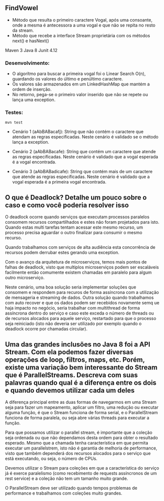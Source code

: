 ## FindVowel

- Método que resulta o primeiro caractere Vogal, após uma consoante, onde a mesma é antecessora a uma vogal e que não se repita no resto da stream.
- Método que recebe a interface Stream proprietária com os métodos next() e hasNext()  

Maven 3
Java 8
Junit 4.12

### Desenvolvimento:
 - O algorítmo para buscar a primeira vogal foi o Linear Search O(n), guardando os valores do último e penúltimo caractere.
 - Os valores são armazenados em um LinkedHashMap que mantém a ordem de inserção.
 - No retorno, pega-se o primeiro valor inserido que não se repete ou lança uma exception.

### Testes:

```mvn test```

 - Cenário 1 (aAbBABacafj): String que não contém o caractere que atendam as regras especificadas. Neste cenário é validado se o método lança a exception.

 - Cenário 2 (aAbBABacafe): String que contém um caractere que atende as regras especificadas. Neste cenário é validado que a vogal esperada é a vogal encontrada.

 - Cenário 3 (aAbBABadicafe): String que contém mais de um caractere que atende as regras especificadas. Neste cenário é validado que a vogal esperada é a primeira vogal encontrada.


## O que é Deadlock? Detalhe um pouco sobre o caso e como você poderia resolver isso

O deadlock ocorre quando serviços que executam processos paralelos consomem recursos compartilhados e estes não foram projetados para isto. Quando estas multi tarefas tentam acessar este mesmo recurso, um processo precisa aguardar o outro finalizar para consumir o mesmo recurso.

Quando trabalhamos com serviços de alta audiência esta concorrência de recursos podem derrubar estes gerando uma exception.

Com o avanço da arquitetura de microserviços, temos mais pontos de falhas de deadlock, visto que multiplos microserviços podem ser escaláveis facilmente então comumente existem chamadas em paralelo para algum outro microserviço.

Neste cenário, uma boa solução seria implementar soluções que consomem e respondem para recuros de forma assíncrona com a utilização de mensageria e streaming de dados. 
Outra solução quando trabalhamos com auto recover e que os dados podem ser recebidos novamente semq ue haja impacto no negócio, seria trabalhar com multithread de forma assíncrona dentro do serviço e caso este exceda o número de threads ou de recursos alocados para aquele serviço, restartado para que o processo seja reiniciado (isto não deveria ser utilizado por exemplo quando o deadlock ocorre por chamadas circular).


## Uma das grandes inclusões no Java 8 foi a API Stream. Com ela podemos fazer diversas operações de loop, filtros, maps, etc. Porém, existe uma variação bem interessante do Stream que é ParallelStreams. Descreva com suas palavras quando qual é a diferença entre os dois e quando devemos utilizar cada um deles

A diferença principal entre as duas formas de navegarmos em uma Stream seja para fazer um mapeamento, aplicar um filtro, uma redução ou executar alguma função, é que o Stream funciona de forma serial, e o ParallelStream funciona de forma paralela, ou seja abre várias threads para executar a função.

Para que possamos utilizar o parallel stream, é importante que a coleção seja ordenada ou que não dependamos desta ordem para obter o resultado esperado. Mesmo que a chamada tenha característica em que permita executar um parallelstrem, isto não é garantia de melhoria de performance, visto que também dependerá dos recursos alocados para o serviço que está executando, ou seja, o número de CPUs.

Devemos utilizar o Stream para coleções em que a característica do serviço já é exerce paralelismo (como recebimento de requests assíncronos de um rest service) e a coleção não tem um tamanho muito grande.

O ParallelStream deve ser utilizado quando tempos problemas de performance e trabalhamos com coleções muito grandes.
